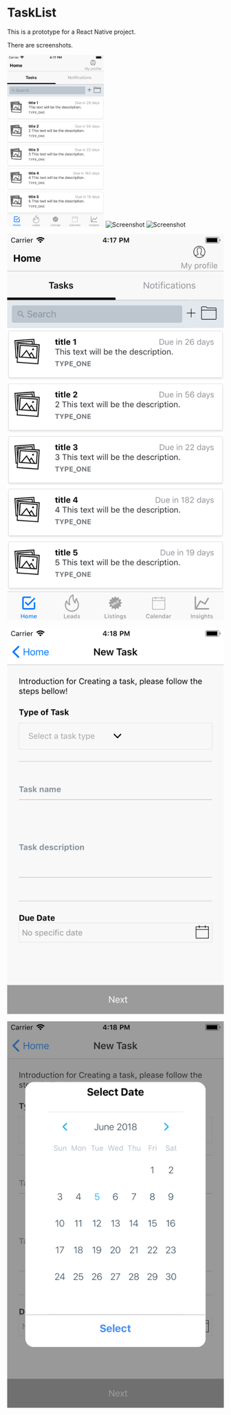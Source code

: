 # TaskList

This is a prototype for a React Native project.  

There are screenshots.

<img src="screenshots/home_page.png" height="400" alt="Screenshot"/> 
<img src=“screenshots/add_task.png" height="400" alt="Screenshot"/>
<img src=“screenshots/calendar_picker.png" height="400" alt="Screenshot"/>

![alt text](screenshots/home_page.png "Home page")

![alt text](screenshots/add_task.png "Add a task page")

![alt text](screenshots/calendar_picker.png "Calendar picker")

